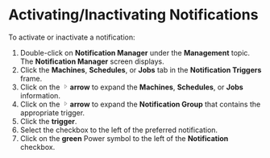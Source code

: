 # Activating/Inactivating Notifications

To activate or inactivate a notification:

1. Double-click on **Notification Manager** under the **Management** topic. The **Notification Manager** screen displays.
2. Click the **Machines**, **Schedules**, or **Jobs** tab in the **Notification Triggers** frame.
3. Click on the ![Expand Arrow](../../../Resources/Images/EM/EMarrowtoexpand.png)**arrow** to expand the **Machines**, **Schedules**, or **Jobs** information.
4. Click on the ![Expand Arrow](../../../Resources/Images/EM/EMarrowtoexpand.png)**arrow** to expand the **Notification Group** that contains the appropriate trigger.
5. Click the **trigger**.
6. Select the checkbox to the left of the preferred notification.
7. Click on the **green** Power symbol to the left of the **Notification** checkbox.
